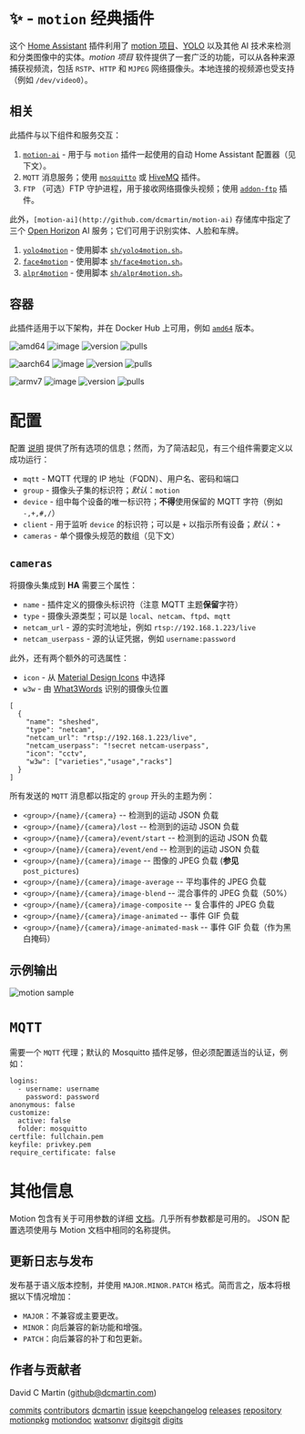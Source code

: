 # ✨ - `motion` 经典插件

这个 [Home Assistant](http://home-assistant.io) 插件利用了 [motion 项目](https://motion-project.github.io/)、[YOLO](https://pjreddie.com/darknet/yolo/) 以及其他 AI 技术来检测和分类图像中的实体。_motion 项目_ 软件提供了一套广泛的功能，可以从各种来源捕获视频流，包括 `RSTP`、`HTTP` 和 `MJPEG` 网络摄像头。本地连接的视频源也受支持（例如 `/dev/video0`）。

## 相关

此插件与以下组件和服务交互：

1. [`motion-ai`](http://github.com/dcmartin/motion-ai/tree/master/README.md) - 用于与 `motion` 插件一起使用的自动 Home Assistant 配置器（见下文）。
1. `MQTT` 消息服务；使用 [`mosquitto`](https://github.com/home-assistant/hassio-addons/tree/master/mosquitto) 或 [HiveMQ](https://github.com/hassio-addons/addon-mqtt) 插件。
1. `FTP` （可选）FTP 守护进程，用于接收网络摄像头视频；使用 [`addon-ftp`](https://github.com/hassio-addons/addon-ftp) 插件。

此外，`[motion-ai](http://github.com/dcmartin/motion-ai)` 存储库中指定了三个 [Open Horizon](http://github.com/dcmartin/open-horizon) AI 服务；它们可用于识别实体、人脸和车牌。

1. [`yolo4motion`](https://github.com/dcmartin/open-horizon/blob/master/services/yolo4motion/README.md) - 使用脚本 [`sh/yolo4motion.sh`](http://github.com/dcmartin/motion-ai/tree/master/sh/yolo4motion.sh)。
1. [`face4motion`](https://github.com/dcmartin/open-horizon/blob/master/services/face4motion/README.md) - 使用脚本 [`sh/face4motion.sh`](http://github.com/dcmartin/motion-ai/tree/master/sh/face4motion.sh)。
1. [`alpr4motion`](https://github.com/dcmartin/open-horizon/blob/master/services/alpr4motion/README.md) - 使用脚本 [`sh/alpr4motion.sh`](http://github.com/dcmartin/motion-ai/tree/master/sh/alpr4motion.sh)。

## 容器

此插件适用于以下架构，并在 Docker Hub 上可用，例如 [`amd64`](https://hub.docker.com/repository/docker/dcmartin/amd64-addon-motion-video0) 版本。

![amd64](https://img.shields.io/badge/amd64-yes-green.svg) ![image](https://images.microbadger.com/badges/image/dcmartin/amd64-addon-motion-video0.svg) ![version](https://images.microbadger.com/badges/version/dcmartin/amd64-addon-motion-video0.svg) ![pulls](https://img.shields.io/docker/pulls/dcmartin/amd64-addon-motion-video0.svg)

![aarch64](https://img.shields.io/badge/aarch64-yes-green.svg) ![image](https://images.microbadger.com/badges/image/dcmartin/aarch64-addon-motion-video0.svg) ![version](https://images.microbadger.com/badges/version/dcmartin/aarch64-addon-motion-video0.svg) ![pulls](https://img.shields.io/docker/pulls/dcmartin/aarch64-addon-motion-video0.svg)

![armv7](https://img.shields.io/badge/armv7-yes-green.svg) ![image](https://images.microbadger.com/badges/image/dcmartin/armv7-addon-motion-video0.svg) ![version](https://images.microbadger.com/badges/version/dcmartin/armv7-addon-motion-video0.svg) ![pulls](https://img.shields.io/docker/pulls/dcmartin/armv7-addon-motion-video0.svg)

# 配置

配置 [说明](https://github.com/dcmartin/hassio-addons/blob/master/motion-video0/DOCS.md) 提供了所有选项的信息；然而，为了简洁起见，有三个组件需要定义以成功运行：

+ `mqtt` - MQTT 代理的 IP 地址（FQDN）、用户名、密码和端口
+ `group` - 摄像头子集的标识符；_默认_：`motion`
+ `device` - 组中每个设备的唯一标识符；**不得**使用保留的 MQTT 字符（例如 `-,+,#,/`）
+ `client` - 用于监听 `device` 的标识符；可以是 `+` 以指示所有设备；_默认_：`+`
+ `cameras` - 单个摄像头规范的数组（见下文）

## `cameras`

将摄像头集成到 **HA** 需要三个属性：

+ `name` - 插件定义的摄像头标识符（注意 MQTT 主题**保留**字符）
+ `type` - 摄像头源类型；可以是 `local`、`netcam`、`ftpd`、`mqtt`
+ `netcam_url` - 源的实时流地址，例如 `rtsp://192.168.1.223/live`
+ `netcam_userpass` - 源的认证凭据，例如 `username:password`

此外，还有两个额外的可选属性：

+ `icon` - 从 [Material Design Icons](http://materialdesignicons.com/) 中选择
+ `w3w` - 由 [What3Words](http://what3words.com) 识别的摄像头位置

```
[
  {
    "name": "sheshed",
    "type": "netcam",
    "netcam_url": "rtsp://192.168.1.223/live",
    "netcam_userpass": "!secret netcam-userpass",
    "icon": "cctv",
    "w3w": ["varieties","usage","racks"]
  }
]
```

所有发送的 `MQTT` 消息都以指定的 `group` 开头的主题为例：

+ `<group>/{name}/{camera}` -- 检测到的运动 JSON 负载
+ `<group>/{name}/{camera}/lost` -- 检测到的运动 JSON 负载
+ `<group>/{name}/{camera}/event/start` -- 检测到的运动 JSON 负载
+ `<group>/{name}/{camera}/event/end` -- 检测到的运动 JSON 负载
+ `<group>/{name}/{camera}/image` -- 图像的 JPEG 负载 (**参见** `post_pictures`)
+ `<group>/{name}/{camera}/image-average` -- 平均事件的 JPEG 负载
+ `<group>/{name}/{camera}/image-blend` -- 混合事件的 JPEG 负载（50%）
+ `<group>/{name}/{camera}/image-composite` -- 复合事件的 JPEG 负载
+ `<group>/{name}/{camera}/image-animated` -- 事件 GIF 负载
+ `<group>/{name}/{camera}/image-animated-mask` -- 事件 GIF 负载（作为黑白掩码）

## 示例输出

![motion sample](https://github.com/dcmartin/addon-motion/blob/master/docs/samples/motion-sample.png?raw=true)

# `MQTT`

需要一个 `MQTT` 代理；默认的 Mosquitto 插件足够，但必须配置适当的认证，例如：

```
logins:
  - username: username
    password: password
anonymous: false
customize:
  active: false
  folder: mosquitto
certfile: fullchain.pem
keyfile: privkey.pem
require_certificate: false
```

# 其他信息

Motion 包含有关于可用参数的详细 [文档](https://motion-project.github.io/motion_config.html)。几乎所有参数都是可用的。
JSON 配置选项使用与 Motion 文档中相同的名称提供。

## 更新日志与发布

发布基于语义版本控制，并使用 `MAJOR.MINOR.PATCH` 格式。简而言之，版本将根据以下情况增加：

- `MAJOR`：不兼容或主要更改。
- `MINOR`：向后兼容的新功能和增强。
- `PATCH`：向后兼容的补丁和包更新。

## 作者与贡献者

David C Martin (github@dcmartin.com)

[commits](https://github.com/dcmartin/hassio-addons/motion/commits/master)
[contributors](https://github.com/dcmartin/hassio-addons/motion/graphs/contributors)
[dcmartin](https://github.com/dcmartin)
[issue](https://github.com/dcmartin/hassio-addons/motion/issues)
[keepchangelog](http://keepachangelog.com/en/1.0.0/)
[releases](https://github.com/dcmartin/hassio-addons/motion/releases)
[repository](https://github.com/dcmartin/hassio-addons)
[motionpkg](https://motion-project.github.io)
[motiondoc](https://motion-project.github.io/motion_config.html)
[watsonvr](https://www.ibm.com/watson/services/visual-recognition)
[digitsgit](https://github.com/nvidia/digits)
[digits](https://developer.nvidia.com/digits)

<img width="1" src="//clustrmaps.com/map_v2.png?cl=ffffff&w=a&t=n&d=WFrWvzsRgpv7HiSkfWewUMTwpnMKbRdrAm2unNYv3gE" />